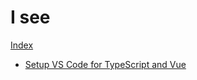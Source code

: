 # I see

[Index](https://beingj.github.io/memo/)

- [Setup VS Code for TypeScript and Vue](vscode-ts-vue)
